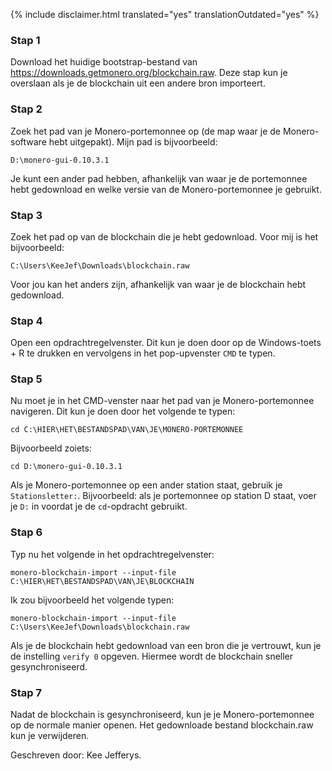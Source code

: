 {% include disclaimer.html translated="yes" translationOutdated="yes" %}

### Stap 1

Download het huidige bootstrap-bestand van https://downloads.getmonero.org/blockchain.raw. Deze stap kun je overslaan als je de blockchain uit een andere bron importeert.

### Stap 2

Zoek het pad van je Monero-portemonnee op (de map waar je de Monero-software hebt uitgepakt). Mijn pad is bijvoorbeeld:

`D:\monero-gui-0.10.3.1`

Je kunt een ander pad hebben, afhankelijk van waar je de portemonnee hebt gedownload en welke versie van de Monero-portemonnee je gebruikt.

### Stap 3

Zoek het pad op van de blockchain die je hebt gedownload. Voor mij is het bijvoorbeeld:

`C:\Users\KeeJef\Downloads\blockchain.raw`

Voor jou kan het anders zijn, afhankelijk van waar je de blockchain hebt gedownload.

### Stap 4

Open een opdrachtregelvenster. Dit kun je doen door op de Windows-toets + R te drukken en vervolgens in het pop-upvenster `CMD` te typen.

### Stap 5

Nu moet je in het CMD-venster naar het pad van je Monero-portemonnee navigeren. Dit kun je doen door het volgende te typen:

`cd C:\HIER\HET\BESTANDSPAD\VAN\JE\MONERO-PORTEMONNEE`

Bijvoorbeeld zoiets:

`cd D:\monero-gui-0.10.3.1`

Als je Monero-portemonnee op een ander station staat, gebruik je `Stationsletter:`. Bijvoorbeeld: als je portemonnee op station D staat, voer je `D:` in voordat je de `cd`-opdracht gebruikt.

### Stap 6

Typ nu het volgende in het opdrachtregelvenster:

`monero-blockchain-import --input-file C:\HIER\HET\BESTANDSPAD\VAN\JE\BLOCKCHAIN`

Ik zou bijvoorbeeld het volgende typen:

`monero-blockchain-import --input-file C:\Users\KeeJef\Downloads\blockchain.raw`

Als je de blockchain hebt gedownload van een bron die je vertrouwt, kun je de instelling `verify 0` opgeven. Hiermee wordt de blockchain sneller gesynchroniseerd.  

### Stap 7

Nadat de blockchain is gesynchroniseerd, kun je je Monero-portemonnee op de normale manier openen. Het gedownloade bestand blockchain.raw kun je verwijderen.


Geschreven door: Kee Jefferys.
